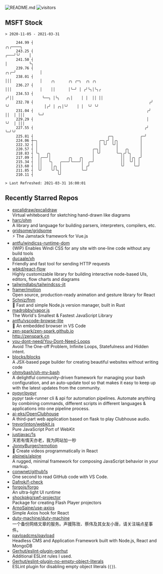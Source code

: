 ![README.md](https://github.com/Gerhut/Gerhut/workflows/README.md/badge.svg)
![visitors](https://visitors.vercel.app/Gerhut/Gerhut?token=8cf69d1f6813d272ef062726b6070c9be4ff72038cfe5a7ded7384a8da65d866)

## MSFT Stock

```
> 2020-11-05 - 2021-03-31

     244.99 ┤                                                               ╭╮╭────╮                             
     243.25 ┤                                                           ╭───╯╰╯    │                             
     241.50 ┤                                                           │          ╰╮                            
     239.76 ┤                                                       ╭╮╭─╯           │                            
     238.01 ┤                                                       │││             │    ╭╮      ╭╮ ╭─╮  ╭╮ ╭╮   
     236.27 ┤                                                       │││             │    ││      │╰─╯ │ ╭╯╰╮│╰╮╭ 
     234.53 ┤                                                      ╭╯││             ╰──╮ │╰╮   ╭╮│    │ │  ││ ││ 
     232.78 ┤                                                     ╭╯ ╰╯                │╭╯ │ ╭╮│╰╯    │ │  ╰╯ ╰╯ 
     231.04 ┤                                                    ╭╯                    ││  │ │││      ╰─╯        
     229.29 ┤                                                    │                     ╰╯  │ │││                 
     227.55 ┤                                                   ╭╯                         ╰─╯╰╯                 
     225.81 ┤                                  ╭─╮            ╭─╯                                                
     224.06 ┼─╮                            ╭─╮╭╯ │╭╮          │                                                  
     222.32 ┤ │                            │ ╰╯  ╰╯│          │                                                  
     220.57 ┤ │                         ╭─╮│       │   ╭╮     │                                                  
     218.83 ┤ ╰╮   ╭╮                   │ ╰╯       ╰─╮╭╯╰╮    │                                                  
     217.09 ┤  │╭──╯│        ╭╮   ╭╮    │            ││  │╭╮ ╭╯                                                  
     215.34 ┤  ││   ╰╮   ╭───╯╰───╯│  ╭─╯            ││  ╰╯│ │                                                   
     213.60 ┤  ││    │╭╮ │         │ ╭╯              ╰╯    ╰─╯                                                   
     211.85 ┤  ╰╯    ╰╯╰╮│         ╰─╯                                                                           
     210.11 ┤           ╰╯                                                                                       

> Last Refreshed: 2021-03-31 16:00:01
```

## Recently Starred Repos

- [excalidraw/excalidraw](https://github.com/excalidraw/excalidraw)  
  Virtual whiteboard for sketching hand-drawn like diagrams
- [harc/ohm](https://github.com/harc/ohm)  
  A library and language for building parsers, interpreters, compilers, etc.
- [gridsome/gridsome](https://github.com/gridsome/gridsome)  
  ⚡️ The Jamstack framework for Vue.js
- [antfu/windicss-runtime-dom](https://github.com/antfu/windicss-runtime-dom)  
  {WIP} Enables Windi CSS for any site with one-line code without any build tools 
- [ducaale/xh](https://github.com/ducaale/xh)  
  Friendly and fast tool for sending HTTP requests
- [wbkd/react-flow](https://github.com/wbkd/react-flow)  
  Highly customizable library for building interactive node-based UIs, editors, flow charts and diagrams 
- [tailwindlabs/tailwindcss-jit](https://github.com/tailwindlabs/tailwindcss-jit)  
- [framer/motion](https://github.com/framer/motion)  
  Open source, production-ready animation and gesture library for React
- [Schniz/fnm](https://github.com/Schniz/fnm)  
  🚀 Fast and simple Node.js version manager, built in Rust
- [madrobby/vapor.js](https://github.com/madrobby/vapor.js)  
  The World's Smallest & Fastest JavaScript Library
- [antfu/vscode-browse-lite](https://github.com/antfu/vscode-browse-lite)  
  🚀 An embedded browser in VS Code
- [zen-spark/zen-spark.github.io](https://github.com/zen-spark/zen-spark.github.io)  
  http://zenspark.cn
- [you-dont-need/You-Dont-Need-Loops](https://github.com/you-dont-need/You-Dont-Need-Loops)  
  Avoid The One-off Problem, Infinite Loops, Statefulness and Hidden intent.
- [blocks/blocks](https://github.com/blocks/blocks)  
  A JSX-based page builder for creating beautiful websites without writing code
- [ohmybash/oh-my-bash](https://github.com/ohmybash/oh-my-bash)  
  A delightful community-driven framework for managing your bash configuration, and an auto-update tool so that makes it easy to keep up with the latest updates from the community.
- [pypyr/pypyr](https://github.com/pypyr/pypyr)  
  pypyr task-runner cli & api for automation pipelines. Automate anything by combining commands, different scripts in different languages & applications into one pipeline process.
- [ai-eks/OpenClubhouse](https://github.com/ai-eks/OpenClubhouse)  
  A third-part web application based on flask to play Clubhouse audio.
- [trevorlinton/webkit.js](https://github.com/trevorlinton/webkit.js)  
  Pure JavaScript Port of WebKit
- [justjavac/1s](https://github.com/justjavac/1s)  
  天若有情天亦老，我为网站加一秒
- [JonnyBurger/remotion](https://github.com/JonnyBurger/remotion)  
  🎥      Create videos programmatically in React
- [alpinejs/alpine](https://github.com/alpinejs/alpine)  
  A rugged, minimal framework for composing JavaScript behavior in your markup.
- [conwnet/github1s](https://github.com/conwnet/github1s)  
  One second to read GitHub code with VS Code.
- [Dafrok/f-check](https://github.com/Dafrok/f-check)  
- [forgojs/forgo](https://github.com/forgojs/forgo)  
  An ultra-light UI runtime
- [shockpkg/swf-projector](https://github.com/shockpkg/swf-projector)  
  Package for creating Flash Player projectors
- [ArnoSaine/use-axios](https://github.com/ArnoSaine/use-axios)  
  Simple Axios hook for React
- [duty-machine/duty-machine](https://github.com/duty-machine/duty-machine)  
  一个备份网络文章的服务。声援陈玫、蔡伟及其女友小唐，请关注端点星事件。
- [payloadcms/payload](https://github.com/payloadcms/payload)  
  Headless CMS and Application Framework built with Node.js, React and MongoDB
- [Gerhut/eslint-plugin-gerhut](https://github.com/Gerhut/eslint-plugin-gerhut)  
  Additional ESLint rules I used.
- [Gerhut/eslint-plugin-no-empty-object-literals](https://github.com/Gerhut/eslint-plugin-no-empty-object-literals)  
  ESLint plugin for disabling empty object literals (`{}`).
